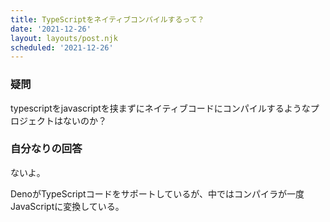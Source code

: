 ```yaml
---
title: TypeScriptをネイティブコンパイルするって？
date: '2021-12-26'
layout: layouts/post.njk
scheduled: '2021-12-26'
---
```


### 疑問
typescriptをjavascriptを挟まずにネイティブコードにコンパイルするようなプロジェクトはないのか？

### 自分なりの回答
ないよ。

DenoがTypeScriptコードをサポートしているが、中ではコンパイラが一度JavaScriptに変換している。
